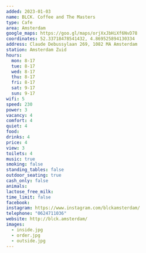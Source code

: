 ```yaml
---
added: 2023-01-03
name: BLCK. Coffee and The Masters
type: Cafe
area: Amsterdam
google_maps: https://goo.gl/maps/orjXxJbHiXf6NvD78
coordinates: 52.33718478541432, 4.869525894130334
address: Claude Debussylaan 269, 1082 MA Amsterdam
station: Amsterdam Zuid
hours:
  mon: 8-17
  tue: 8-17
  wed: 8-17
  thu: 8-17
  fri: 8-17
  sat: 9-17
  sun: 9-17
wifi: 5
speed: 230
power: 3
vacancy: 4
comfort: 4
quiet: 4
food: 
drinks: 4
price: 4
view: 3
toilets: 4
music: true
smoking: false
standing_tables: false
outdoor_seating: true
cash_only: false
animals: 
lactose_free_milk: 
time_limit: false
facebook: 
instagram: https://www.instagram.com/blckamsterdam/
telephone: "0624711036"
website: http://blck.amsterdam/
images:
  - inside.jpg
  - order.jpg
  - outside.jpg
---
```

